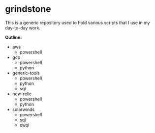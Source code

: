 # grindstone

This is a generic repository used to hold various scripts that I use in my day-to-day work.

**Outline:**

- aws
  - powershell
- gcp
  - powershell
  - python
- generic-tools
  - powershell
  - python
  - sql
- new-relic
  - powershell
  - python
- solarwinds
  - powershell
  - sql
  - swql